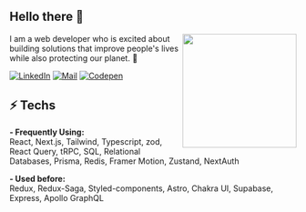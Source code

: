 
## Hello there 👋

<img align='right' src='https://user-images.githubusercontent.com/5713670/87202985-820dcb80-c2b6-11ea-9f56-7ec461c497c3.gif' width='200"'>

I am a web developer who is excited about building solutions that improve people's lives while also protecting our planet. 🌱

[![LinkedIn](https://img.shields.io/badge/LinkedIn-white?style=flat-square&logo=linkedin&color=%230A66C2)](https://www.linkedin.com/in/alissonludtkeschwanz)
[![Mail](https://img.shields.io/badge/Mail-%23EA4335?style=flat-square&logo=gmail&logoColor=%23FFF)](mailto:alissonludtkeschwanz@gmail.com)
[![Codepen](https://img.shields.io/badge/Codepen-black?style=flat-square&logo=codepen)](https://codepen.io/ziinbra)



## ⚡ Techs
**- Frequently Using:**\
React, Next.js, Tailwind, Typescript, zod, React Query, tRPC, SQL, Relational Databases, Prisma, Redis, Framer Motion, Zustand, NextAuth

**- Used before:**\
Redux, Redux-Saga, Styled-components, Astro, Chakra UI, Supabase, Express, Apollo GraphQL

